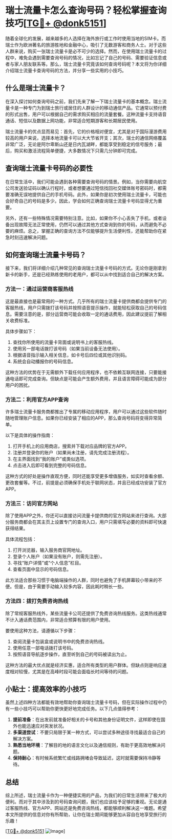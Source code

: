 # 瑞士流量卡怎么查询号码？轻松掌握查询技巧[[TG💪+ @donk5151](https://t.me/s/donk5151)]

随着全球化的发展，越来越多的人选择在海外旅行或工作时使用当地的SIM卡。而瑞士作为欧洲著名的旅游胜地和金融中心，吸引了无数游客和商务人士。对于这些人群来说，购买一张瑞士流量卡是必不可少的选择。然而，在使用瑞士流量卡的过程中，难免会遇到需要查询号码的情况，比如忘记了自己的号码、需要验证信息或者与家人朋友联系等。那么，瑞士流量卡究竟该如何查询号码呢？本文将为你详细介绍瑞士流量卡查询号码的方法，并分享一些实用的小技巧。

## 什么是瑞士流量卡？

在深入探讨如何查询号码之前，我们先来了解一下瑞士流量卡的基本概念。瑞士流量卡是一种专门为到瑞士旅行或居住的人群设计的移动通信产品。它通常以预付费的形式出售，用户可以根据自己的需求购买相应的流量套餐。这种流量卡支持语音通话、短信以及数据上网功能，非常适合短期游客和长期居民使用。

瑞士流量卡的优点显而易见：首先，它的价格相对便宜，尤其是对于国际漫游费用较高的用户来说，选择本地流量卡可以大大节省开支；其次，瑞士的通信网络覆盖非常广泛，无论是阿尔卑斯山还是日内瓦湖畔，都能享受到稳定的信号服务；最后，购买和激活流程简单便捷，大多数情况下只需几分钟即可完成。

## 查询瑞士流量卡号码的必要性

在日常生活中，我们可能会遇到各种需要查询号码的情景。例如，当你需要向航空公司发送验证码以确认行程时，或者想要通过短信找回社交媒体账号密码时，都需要准确无误地提供自己的手机号码。此外，如果你是初次使用瑞士流量卡，可能也会好奇自己的号码是多少。因此，学会如何正确查询瑞士流量卡号码显得尤为重要。

另外，还有一些特殊情况需要特别注意。比如，如果你不小心丢失了手机，或者设备出现故障无法正常使用，仍然可以通过其他方式查询到你的号码，从而避免不必要的麻烦。总之，掌握正确的查询方法不仅能够提升生活便利性，还能帮助你在紧急时刻迅速解决问题。

## 如何查询瑞士流量卡号码？

接下来，我们将详细介绍几种常见的查询瑞士流量卡号码的方式。无论你是刚拿到新卡的新手，还是已经熟练使用的老用户，都可以从中找到适合自己的解决方案。

### 方法一：通过运营商客服热线

这是最直接也是最常用的一种方式。几乎所有的瑞士流量卡提供商都会提供专门的客服热线，用户只需拨打该号码并按照语音提示操作，就能轻松获取自己的号码信息。需要注意的是，部分运营商可能会收取一定的通话费用，因此建议提前了解相关收费标准。

具体步骤如下：
1. 查找你所使用的流量卡背面或说明书上的客服热线。
2. 使用另一部电话拨打该号码（如果当前设备无法使用）。
3. 根据语音指示输入相关信息，如卡号后四位或其他识别码。
4. 系统会自动播报你的号码信息。

这种方法的优势在于无需额外下载任何应用程序，也不依赖互联网连接，只要能接通电话即可完成查询。但缺点是可能会产生额外费用，并且语言障碍可能成为部分用户的困扰。

### 方法二：利用官方APP查询

许多瑞士流量卡服务商都推出了专属的移动应用程序，用户可以通过这些软件随时随地管理账户信息。如果你已经安装了相应的APP，那么查询号码将变得异常简单。

以下是具体的操作指南：
1. 打开手机上的应用商店，搜索并下载对应品牌的官方APP。
2. 注册并登录你的账户（如果尚未注册，请先完成注册流程）。
3. 在主界面找到“我的账户”或类似选项。
4. 点击进入后即可看到完整的号码信息。

这种方式的好处是操作直观方便，同时还能享受更多增值服务，如实时查看余额、更改套餐等。不过，前提是必须确保手机处于联网状态，并且已经成功安装了官方APP。

### 方法三：访问官方网站

除了使用APP之外，你还可以直接访问流量卡提供商的官方网站来进行查询。大部分服务商都会在其主页上设置专门的查询入口，用户只需填写必要的资料即可快速获得结果。

具体流程包括：
1. 打开浏览器，输入服务商官网地址。
2. 登录个人账户（如果没有账户，则需先注册）。
3. 寻找“账户详情”或“个人信息”栏目。
4. 查看页面中显示的号码信息。

此方法适合那些习惯于电脑端操作的人群，同时也避免了手机屏幕较小带来的不便。但是，由于需要手动输入较多内容，因此耗时稍长一些。

### 方法四：拨打免费咨询热线

除了常规客服热线外，某些流量卡公司还提供了免费咨询热线服务。这类热线通常不计入通话费范围内，非常适合预算有限的用户使用。

要使用这种方法，请遵循以下步骤：
1. 查阅流量卡包装盒或说明书中的免费咨询热线。
2. 使用任意一部电话拨打该号码。
3. 按照语音导航逐步操作，直至听到自己的号码被读出为止。

这种方法的最大优点就是经济实惠，适合所有类型的用户群体。但缺点则是响应速度相对较慢，尤其是在高峰时段可能会面临长时间等待的问题。

## 小贴士：提高效率的小技巧

虽然上述四种方法都能有效地帮助你查询瑞士流量卡号码，但在实际操作过程中仍有一些小技巧可以帮助你更快更好地完成任务。以下几点值得参考：

1. **提前准备**：在出发前就准备好相关的卡号和其他身份证明文件，这样即使在国外也能迅速应对突发状况。
2. **多渠道尝试**：不要只局限于某一种方式，可以尝试多种途径寻找最适合自己的解决方案。
3. **熟悉当地环境**：了解目的地的语言文化以及通信规则，有助于更高效地解决问题。
4. **保持耐心**：有时候系统繁忙或线路拥堵会导致延迟，这时就需要保持冷静等待。

## 总结

综上所述，瑞士流量卡作为一种便捷实用的产品，为我们的日常生活带来了极大的便利。而对于其中涉及到的号码查询问题，我们也应该给予足够的重视。无论是通过客服热线、官方APP、网站还是免费咨询热线，都能够顺利解决这一难题。希望本文所提供的信息对你有所帮助，让你在瑞士期间能够更加从容自在地享受旅行的乐趣！

[[TG💪+ @donk5151](https://t.me/s/donk5151) ![Image](https://i.postimg.cc/rwNCRYN7/Snipaste-2025-04-30-17-27-05.png)]